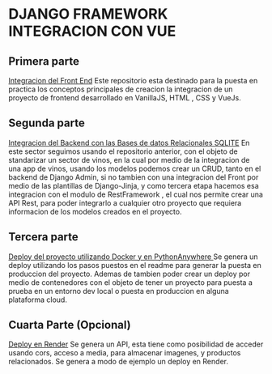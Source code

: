 # DJANGO FRAMEWORK INTEGRACION CON VUE

Primera parte
---

[Integracion del Front End](./1_django-primera-parte/)
Este repositorio esta destinado para la puesta en practica los conceptos principales de creacion la integracion de un proyecto de frontend desarrollado en VanillaJS, HTML , CSS y VueJs.

Segunda parte
---

[Integracion del Backend con las Bases de datos Relacionales SQLITE](./2_django-segunda-parte/)
En este sector seguimos usando el repositorio anterior, con el objeto de standarizar un sector de vinos, en la cual por medio de la integracion de una app de vinos, usando los modelos podemos crear un CRUD, tanto en el backend de Django Admin, si no tambien con una integracion del Front por medio de las plantillas de Django-Jinja, y como tercera etapa hacemos esa integracion con el modulo de RestFramework , el cual nos permite crear una API Rest, para poder integrarlo a cualquier otro proyecto que requiera informacion de los modelos creados en el proyecto.

Tercera parte
---
[Deploy del proyecto utilizando Docker y en PythonAnywhere ](./3_django-tercera-parte-deploy/)
Se genera un deploy utilizando los pasos puestos en el readme para generar la puesta en produccion del proyecto. Ademas de tambien poder crear un deploy por medio de contenedores con el objeto de tener un proyecto para puesta a prueba en un entorno dev local o puesta en produccion en alguna plataforma cloud.

Cuarta Parte (Opcional)
---
[Deploy en Render](./4_django-cuarta-parte/)
Se genera un API, esta tiene como posibilidad de acceder usando cors, acceso a media, para almacenar imagenes, y productos relacionados.
Se genera a modo de ejemplo un deploy en Render.
